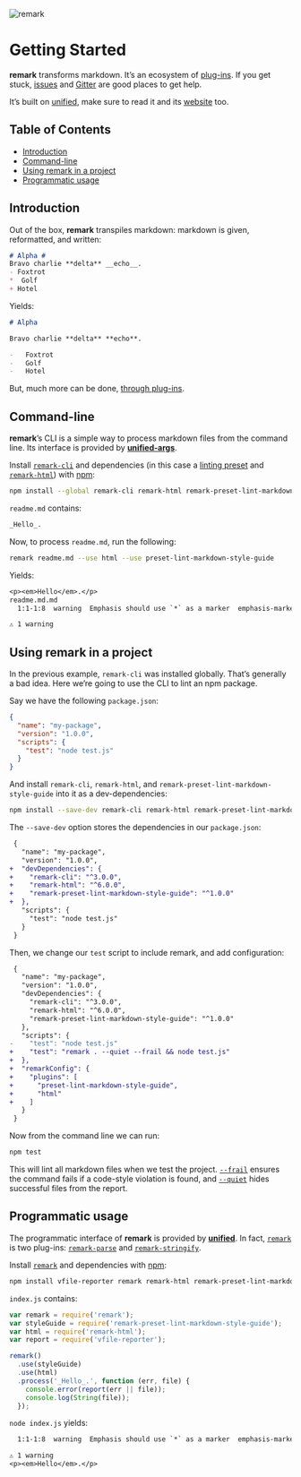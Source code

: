 ![remark][logo]

# Getting Started

**remark** transforms markdown.  It’s an ecosystem of [plug-ins][plugins].
If you get stuck, [issues][] and [Gitter][] are good places to get help.

It’s built on [unified][], make sure to read it and its [website][] too.

## Table of Contents

*   [Introduction](#introduction)
*   [Command-line](#command-line)
*   [Using remark in a project](#using-remark-in-a-project)
*   [Programmatic usage](#programmatic-usage)

## Introduction

Out of the box, **remark** transpiles markdown: markdown is given, reformatted,
and written:

```md
# Alpha #
Bravo charlie **delta** __echo__.
- Foxtrot
*  Golf
+ Hotel
```

Yields:

```md
# Alpha

Bravo charlie **delta** **echo**.

-   Foxtrot
-   Golf
-   Hotel
```

But, much more can be done, [through plug-ins][plugins].

## Command-line

**remark**’s CLI is a simple way to process markdown files from the
command line.  Its interface is provided by [**unified-args**][unified-args].

Install [`remark-cli`][cli] and dependencies (in this case a [linting
preset][preset] and [`remark-html`][html]) with [npm][]:

```sh
npm install --global remark-cli remark-html remark-preset-lint-markdown-style-guide
```

`readme.md` contains:

```md
_Hello_.
```

Now, to process `readme.md`, run the following:

```sh
remark readme.md --use html --use preset-lint-markdown-style-guide
```

Yields:

```txt
<p><em>Hello</em>.</p>
readme.md.md
  1:1-1:8  warning  Emphasis should use `*` as a marker  emphasis-marker  remark-lint

⚠ 1 warning
```

## Using remark in a project

In the previous example, `remark-cli` was installed globally.  That’s
generally a bad idea.  Here we’re going to use the CLI to lint
an npm package.

Say we have the following `package.json`:

```json
{
  "name": "my-package",
  "version": "1.0.0",
  "scripts": {
    "test": "node test.js"
  }
}
```

And install `remark-cli`, `remark-html`, and
`remark-preset-lint-markdown-style-guide` into it as a dev-dependencies:

```sh
npm install --save-dev remark-cli remark-html remark-preset-lint-markdown-style-guide
```

The `--save-dev` option stores the dependencies in our `package.json`:

```diff
 {
   "name": "my-package",
   "version": "1.0.0",
+  "devDependencies": {
+    "remark-cli": "^3.0.0",
+    "remark-html": "^6.0.0",
+    "remark-preset-lint-markdown-style-guide": "^1.0.0"
+  },
   "scripts": {
     "test": "node test.js"
   }
 }
```

Then, we change our `test` script to include remark, and add
configuration:

```diff
 {
   "name": "my-package",
   "version": "1.0.0",
   "devDependencies": {
     "remark-cli": "^3.0.0",
     "remark-html": "^6.0.0",
     "remark-preset-lint-markdown-style-guide": "^1.0.0"
   },
   "scripts": {
-    "test": "node test.js"
+    "test": "remark . --quiet --frail && node test.js"
+  },
+  "remarkConfig": {
+    "plugins": [
+      "preset-lint-markdown-style-guide",
+      "html"
+    ]
   }
 }
```

Now from the command line we can run:

```sh
npm test
```

This will lint all markdown files when we test the project.
[`--frail`][frail] ensures the command fails if a code-style violation
is found, and [`--quiet`][quiet] hides successful files from the report.

## Programmatic usage

The programmatic interface of **remark** is provided by
[**unified**][unified].  In fact, [`remark`][api] is two plug-ins:
[`remark-parse`][parse] and [`remark-stringify`][stringify].

Install [`remark`][api] and dependencies with [npm][]:

```sh
npm install vfile-reporter remark remark-html remark-preset-lint-markdown-style-guide
```

`index.js` contains:

```js
var remark = require('remark');
var styleGuide = require('remark-preset-lint-markdown-style-guide');
var html = require('remark-html');
var report = require('vfile-reporter');

remark()
  .use(styleGuide)
  .use(html)
  .process('_Hello_.', function (err, file) {
    console.error(report(err || file));
    console.log(String(file));
  });
```

`node index.js` yields:

```txt
  1:1-1:8  warning  Emphasis should use `*` as a marker  emphasis-marker  remark-lint

⚠ 1 warning
<p><em>Hello</em>.</p>
```

<!-- Definitions -->

[logo]: https://cdn.rawgit.com/remarkjs/remark/ee78519/logo.svg

[issues]: https://github.com/remarkjs/remark/issues

[gitter]: https://gitter.im/remarkjs/remark

[npm]: https://docs.npmjs.com/cli/install

[api]: https://github.com/remarkjs/remark/tree/master/packages/remark

[cli]: https://github.com/remarkjs/remark/tree/master/packages/remark-cli

[plugins]: https://github.com/remarkjs/remark/tree/master/doc/plugins.md

[unified]: https://github.com/unifiedjs/unified

[website]: https://unifiedjs.github.io

[unified-args]: https://github.com/unifiedjs/unified-args

[frail]: https://github.com/unifiedjs/unified-args#--frail

[quiet]: https://github.com/unifiedjs/unified-args#--quiet

[parse]: https://github.com/remarkjs/remark/tree/master/packages/remark-parse

[stringify]: https://github.com/remarkjs/remark/tree/master/packages/remark-stringify

[preset]: https://github.com/remarkjs/remark-lint/tree/master/packages/remark-preset-lint-markdown-style-guide

[html]: https://github.com/remarkjs/remark-html
